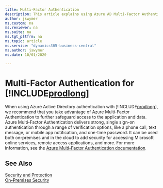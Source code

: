 ```yaml
---
title: Multi-Factor Authentication 
description: This article explains using Azure AD Multi-Factor Authentication with Business Central.
author: jswymer
ms.custom: na
ms.reviewer: na
ms.suite: na
ms.tgt_pltfrm: na
ms.topic: article
ms.service: "dynamics365-business-central"
ms.author: jswymer
ms.date: 10/01/2020

---
```

# Multi-Factor Authentication for [!INCLUDE[prodlong](../developer/includes/prodlong.md)]  

When using Azure Active Directory authentication with [!INCLUDE[prodlong](../developer/includes/prodlong.md)], we recommend that you take advantage of Azure Multi-Factor Authentication to further safeguard access to the application and data. Azure Multi-Factor Authentication delivers strong, single sign-on authentication through a range of verification options, like a phone call, text message, or mobile app notification, and one-time password. It can be used both on-premises and in the cloud to add security for accessing Microsoft online services, remote access applications, and more. For more information, see the [Azure Multi-Factor Authentication documentation](/da-dk/azure/active-directory/authentication/concept-mfa-howitworks).

## See Also

[Security and Protection](security-and-protection.md)  
[On-Premises Security](security-onpremises.md)  
